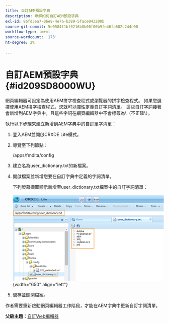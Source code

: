 ```yaml
---
title: 自訂AEM預設字典
description: 瞭解如何自訂AEM預設字典
exl-id: 8bfd3ea7-0be8-4e7a-b389-5face043200b
source-git-commit: 5e0584f1bf0216b8b00f00b9fe46fa682c244e08
workflow-type: tm+mt
source-wordcount: '173'
ht-degree: 2%

---
```


# 自訂AEM預設字典 {#id209SD8000WU}

網頁編輯器可設定為使用AEM拼字檢查程式或瀏覽器的拼字檢查程式。 如果您選擇使用AEM拼字檢查程式，您就可以彈性定義自訂字詞清單。 這些自訂字詞接著會新增到AEM字典中，且這些字詞在網頁編輯器中不會標籤為\（不正確\）。

執行以下步驟來建立新增到AEM字典中的自訂單字清單：

1. 登入AEM並開啟CRXDE Lite模式。

1. 導覽至下列節點：

   /apps/fmdita/config

1. 建立名為user\_dictionary.txt的新檔案。

1. 開啟檔案並新增您要在自訂字典中定義的字詞清單。

   下列熒幕擷圖顯示新增至user\_dictionary.txt檔案中的自訂字詞清單：

   ![](assets/custom-words-list-dictionary.png){width="650" align="left"}

1. 儲存並關閉檔案。


作者需要重新啟動網頁編輯器工作階段，才能在AEM字典中更新自訂字詞清單。

**父級主題：**[&#x200B;自訂Web編輯器](conf-web-editor.md)
